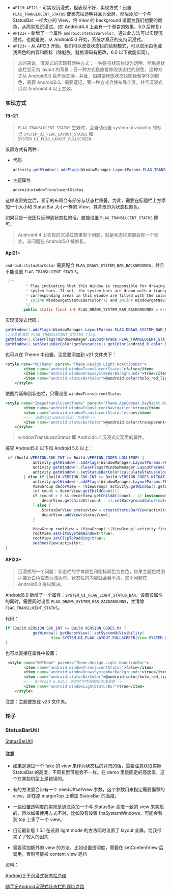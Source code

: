 



+ `API19~API21` - 可实现沉浸式，但表现不好，实现方式：设置 `FLAG_TRANSLUCENT_STATUS` 使状态栏透明并且为全屏，然后添加一个与 StatusBar 一样大小的 View，将 View 的 background 设置为我们想要的颜色，从而实现沉浸式。(在 Android4.4 上会有一个渐变的效果，5.0 后修复)
+ `API21+` - 新增了一个属性 `android:statusBarColor`，通过此方法可以实现沉浸式。也就是说，从 Android5.0 开始，系统才真正的支持沉浸式。
+ `API23+` - 从 API23 开始，我们可以改变状态栏的绘制模式，可以显示白色或浅黑色的内容和图标（除魅族，魅族源码有更改，6.0 以下就能实现）。

> 总的来说，沉浸式的实现有两种方式：一种是将状态栏设为透明，然后是状态栏显示为 layout 的背景；另一种方式是直接修改状态栏的颜色，这种方式从 Android5.0 后开始支持，并且，如果要修改状态栏图标和字体的颜色，需要 Android6.0。需要谨记，第一种方式会使布局全屏，并且沉浸式只对 Android4.4 以上生效。



### 实现方式

#### 19~21

> `FLAG_TRANSLUCENT_STATUS` 生效时，会自动设置 system ui visibility 的标记 `SYSTEM_UI_FLAG_LAYOUT_STABLE` 和 `SYSTEM_UI_FLAG_LAYOUT_FULLSCREEN`

设置方式有两种：

+ 代码

  ```java
  activity.getWindow().addFlags(WindowManager.LayoutParams.FLAG_TRANSLUCENT_STATUS);
  ```

+ 主题属性

  ```xml
  android:windowTranslucentStatus
  ```

这样设置完之后，显示的布局会有部分与状态栏重叠。为此，需要在标题栏上方添加一个大小和 StatusBar 大小一样的 View，其背景即为状态栏颜色。

如果只是一张图片延伸到状态栏的话，直接设置 `FLAG_TRANSLUCENT_STATUS` 即可。

> Android4.4 上实现的沉浸式效果有个问题，就是状态栏顶部会有一个渐变，该问题在 Android5.0 被修复。



#### Api21+

`android:statusBarColor` 需要配合 `FLAG_DRAWS_SYSTEM_BAR_BACKGROUNDS`，并且不能设置 `FLAG_TRANSLUCENT_STATUS`。

```java
 /**
         * Flag indicating that this Window is responsible for drawing the background for the
         * system bars. If set, the system bars are drawn with a transparent background and the
         * corresponding areas in this window are filled with the colors specified in
         * {@link Window#getStatusBarColor()} and {@link Window#getNavigationBarColor()}.
         */
        public static final int FLAG_DRAWS_SYSTEM_BAR_BACKGROUNDS = 0x80000000;
```

实现沉浸式代码：

```java
getWindow().addFlags(WindowManager.LayoutParams.FLAG_DRAWS_SYSTEM_BAR_BACKGROUNDS);
//注意要清除 FLAG_TRANSLUCENT_STATUS flag
getWindow().clearFlags(WindowManager.LayoutParams.FLAG_TRANSLUCENT_STATUS);
getWindow().setStatusBarColor(getResources().getColor(android.R.color.holo_red_light));
```

 也可以在 Theme 中设置，注意要添加到 v21 文件夹下：

```xml
<style name="MDTheme" parent="Theme.Design.Light.NoActionBar">
        <item name="android:windowTranslucentStatus">false</item>
        <item name="android:windowDrawsSystemBarBackgrounds">true</item>
        <item name="android:statusBarColor">@android:color/holo_red_light</item>
    </style>
```

使图片延伸到状态栏，只需设置 `windowTranslucentStatus`

```xml
<style name="ImageTranslucentTheme" parent="Theme.AppCompat.DayNight.NoActionBar">
        <item name="android:windowTranslucentNavigation">true</item>
        <item name="android:windowTranslucentStatus">true</item>
        <!-- 设置statusBarColor 为透明-->
        <item name="android:statusBarColor">@android:color/transparent</item>
    </style>
```

> windowTranslucenStatus 即 Android4.4 沉浸式实现里的属性。

兼容 Android5.0 以下和 Android 5.0 以上：

```java
 if (Build.VERSION.SDK_INT >= Build.VERSION_CODES.LOLLIPOP) {
            activity.getWindow().addFlags(WindowManager.LayoutParams.FLAG_DRAWS_SYSTEM_BAR_BACKGROUNDS);
            activity.getWindow().clearFlags(WindowManager.LayoutParams.FLAG_TRANSLUCENT_STATUS);
            activity.getWindow().setStatusBarColor(calculateStatusColor(color, statusBarAlpha));
        } else if (Build.VERSION.SDK_INT >= Build.VERSION_CODES.KITKAT) {
            activity.getWindow().addFlags(WindowManager.LayoutParams.FLAG_TRANSLUCENT_STATUS);
            ViewGroup decorView = (ViewGroup) activity.getWindow().getDecorView();
            int count = decorView.getChildCount();
            if (count > 0 && decorView.getChildAt(count - 1) instanceof StatusBarView) {
                decorView.getChildAt(count - 1).setBackgroundColor(calculateStatusColor(color, statusBarAlpha));
            } else {
                StatusBarView statusView = createStatusBarView(activity, color, statusBarAlpha);
                decorView.addView(statusView);
            }

            ViewGroup rootView = (ViewGroup) ((ViewGroup) activity.findViewById(android.R.id.content)).getChildAt(0);
            rootView.setFitsSystemWindows(true);
            rootView.setClipToPadding(true);
            setRootView(activity);
}
```



#### API23+

> 沉浸式的一个问题：状态栏的字体颜色和图标颜色为白色，如果主题色或图片接近白色或者为浅色时，状态栏的内容就会看不清。这个问题在 Android6.0 得以解决。

Android6.0 新增了一个属性：`SYSTEM_UI_FLAG_LIGHT_STATUS_BAR`。设置该属性的同时，需要同时设置 `FLAG_DRAWS_SYSTEM_BAR_BACKGROUNDS`，并清除 `FLAG_TRANSLUCENT_STATUS`。

代码：

```java
if (Build.VERSION.SDK_INT >= Build.VERSION_CODES.M) {
            getWindow().getDecorView().setSystemUiVisibility(
                    View.SYSTEM_UI_FLAG_LAYOUT_FULLSCREEN|View.SYSTEM_UI_FLAG_LIGHT_STATUS_BAR);
}
```

也可以直接在属性中设置：

```xml
 <style name="MDTheme" parent="Theme.Design.Light.NoActionBar">
        <item name="android:windowTranslucentStatus">false</item>
        <item name="android:windowDrawsSystemBarBackgrounds">true</item>
        <item name="android:statusBarColor">@android:color/holo_red_light</item>
        <!-- Android 6.0以上 状态栏字色和图标为浅黑色-->
        <item name="android:windowLightStatusBar">true</item>
    </style>
```

 注意：主题要放在 v23 文件夹。



### 轮子

### StatusBarUtil

[StatusBarUtil](https://github.com/laobie/StatusBarUtil)

#### 注意

+ 如果是通过一个 fake 的 view 来作为状态栏的背景的话，需要注意获取实际 StatusBar 的高度，不同机型可能会不一样。在 demo 里是固定的高度值，这个在某些机型上是错误的。

+ 有的方法里会带有一个 needOffsetView 参数，这个参数用来指定需要偏移的 view，即在原 marginTop 上增加 StatusBar 的高度。

+ 一些设置透明度的实现是通过添加一个与 StatusBar 高度一致的 view 来实现的，所以如果使用方式不对，比如没有设置 fitsSystemWindows，可能会看到 top 上多了一个 view。

+ 目前最新版 1.5.1 在设置 light mode 的方法同时设置了 layout 全屏。给我带来了了较大的困扰

+ 需要添加额外的 view 的方法，比如设置透明度，需要在 setContentView 后调用，否则可能被 content view 遮挡






资料：

[Android关于沉浸式状态栏总结](https://juejin.im/post/5989ded56fb9a03c3b6c8bde)

[随手记Android沉浸式状态栏的踩坑之路](https://juejin.im/post/5a25f6146fb9a0452405ad5b#heading-11)

